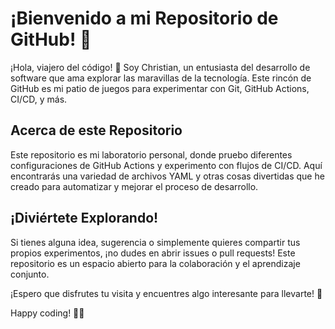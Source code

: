 # ¡Bienvenido a mi Repositorio de GitHub! 🚀

¡Hola, viajero del código! 👋 Soy Christian, un entusiasta del desarrollo de software que ama explorar las maravillas de la tecnología. Este rincón de GitHub es mi patio de juegos para experimentar con Git, GitHub Actions, CI/CD, y más.

## Acerca de este Repositorio

Este repositorio es mi laboratorio personal, donde pruebo diferentes configuraciones de GitHub Actions y experimento con flujos de CI/CD. Aquí encontrarás una variedad de archivos YAML y otras cosas divertidas que he creado para automatizar y mejorar el proceso de desarrollo.

## ¡Diviértete Explorando!

Si tienes alguna idea, sugerencia o simplemente quieres compartir tus propios experimentos, ¡no dudes en abrir issues o pull requests! Este repositorio es un espacio abierto para la colaboración y el aprendizaje conjunto.

¡Espero que disfrutes tu visita y encuentres algo interesante para llevarte! 🌟

Happy coding! 🚀✨
